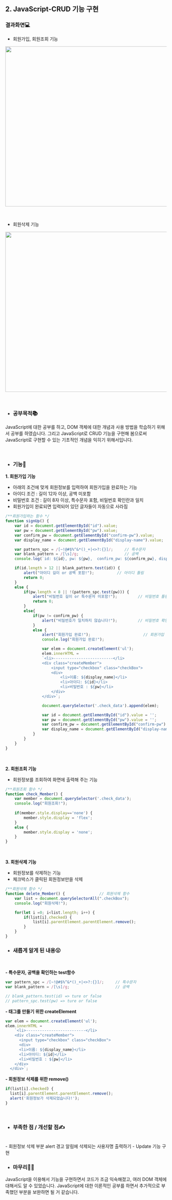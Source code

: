 ## 2. JavaScript-CRUD 기능 구현


### 결과화면💻</br>

- 회원가입, 회원조회 기능

<p align="center">
  <img src="https://user-images.githubusercontent.com/87405950/191176049-695793af-9919-478e-811f-2ebed2c43128.gif" height="500px" width="700px" align="center">
</p>

</br>

- 회원삭제 기능

<p align="center">
  <img src="https://user-images.githubusercontent.com/87405950/191176058-205563b1-d2a2-4c47-9451-56f69468adf3.gif" height="500px" width="600px" align="center">
</p>

</br>

- ### 공부목적📚
JavaScript에 대한 공부를 하고, DOM 객체에 대한 개념과 사용 방법을 학습하기 위해서 공부를 하였습니다. 그리고 JavaScript로 CRUD 기능을 구현해 봄으로써 JavaScript로 구현할 수 있는 기초적인 개념을 익히기 위해서입니다.

</br>

- ### 기능📱

**1. 회원가입 기능**
- 아래의 조건에 맞게 회원정보를 입력하여 회원가입을 완료하는 기능
- 아이디 조건 : 길이 12자 이상, 공백 미포함
- 비밀번호 조건 : 길이 8자 이상, 특수문자 포함, 비밀번호 확인란과 일치
- 회원가입이 완료되면 입력되어 있던 글자들이 자동으로 사라짐

```javascript
/**회원가입하는 함수 */
function signUp() {         
    var id = document.getElementById("id").value;
    var pw = document.getElementById("pw").value;
    var confirm_pw = document.getElementById("confirm-pw").value;
    var display_name = document.getElementById("display-name").value;

    var pattern_spc = /[~!@#$%^&*()_+|<>?:{}]/;     // 특수문자
    var blank_pattern = /[\s]/g;                    // 공백
    console.log(`id: ${id}, pw: ${pw},  confirm_pw: ${confirm_pw}, display_name: ${display_name}`); // console창으로 확인

    if(id.length > 12 || blank_pattern.test(id)) {
        alert("아이디 길이 or 공백 포함!");          // 아이디 틀림
        return 0;
    }  
    else {
        if(pw.length < 8 || !(pattern_spc.test(pw))) {
            alert("비밀번호 길이 or 특수문자 미포함!");         // 비밀번호 틀림
            return 0;
        }
        else{
            if(pw != confirm_pw) {
                alert("비밀번호가 일치하지 않습니다!");         // 비밀번호 확인 틀림
            }
            else {
                alert("회원가입 완료!");                       // 회원가입 완료!
                console.log("회원가입 완료!");

                var elem = document.createElement('ul');
                elem.innerHTML = 
                `<li>--------------------------</li>
                <div class="createMember">
                    <input type="checkbox" class="checkBox">
                    <div>
                        <li>이름: ${display_name}</li>
                        <li>아이디: ${id}</li>
                        <li>비밀번호 : ${pw}</li>
                    </div>
                </div>`;

                document.querySelector('.check_data').append(elem);     // 회원가입이 완료되면 회원조회에 추가

                var id = document.getElementById("id").value = '';
                var pw = document.getElementById("pw").value = '';
                var confirm_pw = document.getElementById("confirm-pw").value = '';
                var display_name = document.getElementById("display-name").value = '';                       // 회원가입 완료 후 입력되어 있던 값들 사라지게 함
            }
        }
    }
}
```

</br>

**2. 회원조회 기능**

- 회원정보를 조회하여 화면에 출력해 주는 기능

```javascript
/**회원조회 함수 */
function check_Member() {               
    var member = document.querySelector('.check_data');
    console.log("회원조회!");
    
    if(member.style.display=='none') { 		
    	member.style.display = 'flex';
    }
    else {
        member.style.display = 'none';
    }
}
```

</br>

**3. 회원삭제 기능**

- 회원정보를 삭제하는 기능
- 체크박스가 클릭된 회원정보만을 삭제
```javascript
/**회원삭제 함수 */
function delete_Member() {               // 회원삭제 함수
    var list = document.querySelectorAll(".checkBox");
    console.log("회원삭제!");

    for(let i =0; i<list.length; i++) {
        if(list[i].checked) {
            list[i].parentElement.parentElement.remove();
        }
    }
}
```

- ### 새롭게 알게 된 내용😮

</br>

**- 특수문자, 공백을 확인하는 test함수**
```javascript
var pattern_spc = /[~!@#$%^&*()_+|<>?:{}]/;     // 특수문자
var blank_pattern = /[\s]/g;                    // 공백

// blank_pattern.test(id) => ture or false
// pattern_spc.test(pw) => ture or false
```
**- 태그를 만들기 위한 createElement**
```javascript
var elem = document.createElement('ul');
elem.innerHTML = 
    `<li>--------------------------</li>
    <div class="createMember">
      <input type="checkbox" class="checkBox">
      <div>
      <li>이름: ${display_name}</li>
      <li>아이디: ${id}</li>
      <li>비밀번호 : ${pw}</li>
    </div>
  </div>`;
```

**- 회원정보 삭제를 위한 remove()**
```javascript
if(list[i].checked) {
  list[i].parentElement.parentElement.remove();
  alert('회원정보가 삭제되었습니다!');
}
```

</br>

- ### 부족한 점 / 개선할 점✍
</br>
- 회원정보 삭제 부분 alert 경고 알림에 삭제되는 사용자명 출력하기
- Update 기능 구현


</br>

- ### 마무리🙆‍♀️
JavaScript을 이용해서 기능을 구현하면서 코드가 조금 익숙해졌고, 여러 DOM 객체에 대해서도 알 수 있었습니다. JavaScript에 대한 이론적인 공부를 하면서 추가적으로 부족했던 부분을 보완하면 될 거 같습니다.
